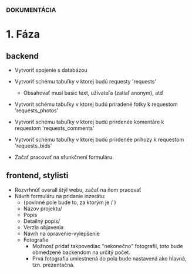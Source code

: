 ### DOKUMENTÁCIA

# 1. Fáza

## backend
+ Vytvoriť spojenie s databázou
+ Vytvoriť schému tabuľky v ktorej budú requesty 'requests'
    - Obsahovať musí basic text, užívateľa (zatiaľ anonym), atď
+ Vytvorit schému tabuľky v ktorej budú priradené fotky k requestom 'requests_photos'
+ Vytvoriť schému tabuľky v ktorej budú prirdenée komentáre k requestom 'requests_comments'
+ Vytvoriť schému tabuľky v ktorej budú prirdenée príhozy k requestom 'requests_bids'

+ Začať pracovať na sfunkčnení formuláru.

## frontend, stylisti
+ Rozvrhnúť overall štýl webu, začať na ňom pracovať
+ Návrh formuláru na pridanie inzerátu:
    - (povinné pole bude to, za ktorým je / ) 
    - Názov projektu/
    - Popis
    - Detailný popis/
    - Verzia objavenia
    - Návrh na opravenie-vylepšenie
    - Fotografie
        - Možnosť pridať takpovediac "nekonečno" fotografií, toto bude obmedzené backendom na určitý počet.
        - Prvá fotografia umiestnená do pola bude nastavená ako hlavná, tzn. prezentačná.